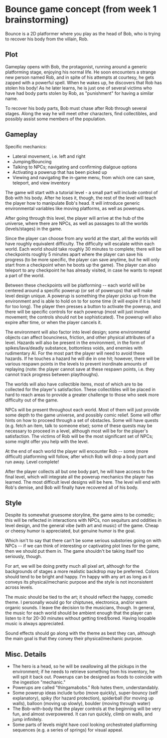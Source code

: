 Bounce game concept (from week 1 brainstorming)
===

Bounce is a 2D platformer where you play as the head of Bob, who is trying to recover his body from the villain, Rob.

Plot
---
Gameplay opens with Bob, the protagonist, running around a generic platforming stage, enjoying his normal life. He soon encounters a strange new person named Rob, and in spite of his attempts at courtesy, he gets zapped with a powerful spell. When he wakes up, he discovers that Rob has stolen his body! As he later learns, he is just one of several victims who have had body parts stolen by Rob, as "punishment" for having a similar name.

To recover his body parts, Bob must chase after Rob through several stages. Along the way he will meet other characters, find collectibles, and possibly assist some members of the population.

Gameplay
---
Specific mechanics:
* Lateral movement, i.e. left and right
* Jumping/Bouncing
* Talking to NPCs; navigating and confirming dialgoue options
* Activating a powerup that has been picked up
* Viewing and navigating the in-game menu, from which one can save, teleport, and view inventory

The game will start with a tutorial level - a small part will include control of Bob with his body. After he loses it, though, the rest of the level will teach the player how to manipulate Bob's head. It will introduce generic environmental variables like moving platforms, as well as powerups.

After going through this level, the player will arrive at the hub of the universe, where there are NPCs, as well as passages to all the worlds (levels/stages) in the game.

Since the player can choose from any world at the start, all the worlds will have roughly equivalent difficulty. The difficulty will escalate within each world. Each world should take roughly 30 minutes to complete; there will be checkpoints roughly 5 minutes apart where the player can save his progress (to be more specific, the player can save anytime, but he will only start from a checkpoint when he boots up the game). The player can also teleport to any checkpoint he has already visited, in case he wants to repeat a part of the world.

Between these checkpoints will be platforming -- each world will be centered around a specific powerup (or set of powerups) that will make level design unique. A powerup is something the player picks up from the environment and is able to hold on to for some time (it will expire if it is held for too long). The player then presses a button to activate the powerup, and there will be specific controls for each powerup (most will just involve movement; the controls should not be sophisticated). The powerup will also expire after time, or when the player cancels it. 

The environment will also factor into level design; some environmental objects can affect bounciness, friction, and other physical attributes of a level. Hazards will also be present in the environment, in the form of spikes/lava/deadly substance, bottomless voids, and enemies with rudimentary AI. For the most part the player will need to avoid these hazards. If he touches a hazard he will die in one hit; however, there will be various respawn points in the levels to prevent inordinate amounts of replaying (note: the player cannot save at these respawn points, i.e. they cannot track progress between playthoughs).

The worlds will also have collectible items, most of which are to be collected for the player's satisfaction. These collectibles will be placed in hard to reach areas to provide a greater challenge to those who seek more difficulty out of the game.

NPCs will be present throughout each world. Most of them will just provide some depth to the game universe, and possibly comic relief. Some will offer hints on how to proceed through a set of obstacles. Some will have quests (e.g. fetch an item, talk to someone else); some of these quests may be necessary to proceed in a level, although most will be for the player's satisfaction. The victims of Rob will be the most significant set of NPCs; some might offer you help with the level.

At the end of each world the player will encounter Rob -- some (more difficult) platforming will follow, after which Rob will drop a body part and run away. Level complete!

After the player collects all but one body part, he will have access to the final level, which will integrate all the powerup mechanics the player has learned. The most difficult level designs will be here. The level will end with Rob's demise, and Bob will finally have recovered all of his body.

Style
---
Despite its somewhat gruesome storyline, the game aims to be comedic; this will be reflected in interactions with NPCs, non sequiturs and oddities in level design, and the general vibe (with art and music) of the game. Cheap or cheesy humor is appreciated, but genuine humor is the goal.

Which isn't to say that there can't be some serious substories going on with NPCs -- if we can think of interesting or captivating plot lines for the game, then we should put them in. The game shouldn't be taking itself too seriously, though.

For art, we will be doing pretty much all pixel art, although for the backgrounds of stages a more realistic backdrop may be preferred. Colors should tend to be bright and happy. I'm happy with any art as long as it conveys its physical/mechanic purpose and the style is not inconsistent across levels.

The music should be tied to the art; it should reflect the happy, comedic theme. I personally would go for chiptunes, electronica, and/or warm organic sounds. I leave the decision to the musicians, though. In general, the music for each world should be ambient enough that the player can listen to it for 20-30 minutes without getting tired/bored. Having loopable music is always appreciated.

Sound effects should go along with the theme as best they can, although the main goal is that they convey their physical/mechanic purpose.

Misc. Details
---
* The hero is a head, so he will be swallowing all the pickups in the environment; if he needs to retrieve something from his inventory, he will spit it back out. Powerups can be designed as foods to coincide with the ingestion "mechanic."
* Powerups are called "thingamabobs." Rob hates them, understandably.
* Some powerup ideas include turbo (move quickly), super-bouncy (self explanatory), spiky (for hazard protection), spiderball (for moving up walls), balloon (moving up slowly), boulder (moving through water)
* The Bob-with-body that the player controls at the beginning will be very fun, and almost overpowered. It can run quickly, climb on walls, and jump infinitely.
* Some parts of levels might have cool looking orchestrated platforming sequences (e.g. a series of springs) for visual appeal.
